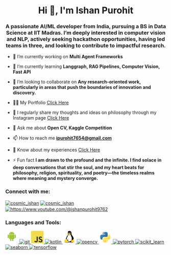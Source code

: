 <h1 align="center">Hi 👋, I'm Ishan Purohit</h1>
<h3 align="center">A passionate AI/ML developer from India, pursuing a BS in Data Science at IIT Madras. I’m deeply interested in computer vision and NLP, actively seeking hackathon opportunities, having led teams in three, and looking to contribute to impactful research.</h3>

- 🔭 I’m currently working on **Multi Agent Frameworks**

- 🌱 I’m currently learning **Langgraph, RAG Pipelines, Computer Vision, Fast API**

- 👯 I’m looking to collaborate on **Any research-oriented work, particularly in areas that push the boundaries of innovation and discovery.**

- 👨‍💻 My Portfolio [Click Here](https://cosmicishan.github.io/portfolio/)

- 📝 I regularly share my thoughts and ideas on philosophy through my Instagram page [Click Here](https://www.instagram.com/cosmic_ishan/)

- 💬 Ask me about **Open CV, Kaggle Competition**

- 📫 How to reach me **ipurohit7654@gmail.com**

- 📄 Know about my experiences [Click Here](https://drive.google.com/file/d/1dPN6wj9UNAk05kdQS4C5c8m6PNzwuyYh/view?usp=drive_link)

- ⚡ Fun fact **I am drawn to the profound and the infinite. I find solace in deep conversations that stir the soul, and my heart beats for philosophy, religion, spirituality, and poetry—the timeless realms where meaning and mystery converge.**

<h3 align="left">Connect with me:</h3>
<p align="left">
<a href="https://twitter.com/cosmic_ishan" target="blank"><img align="center" src="https://raw.githubusercontent.com/rahuldkjain/github-profile-readme-generator/master/src/images/icons/Social/twitter.svg" alt="cosmic_ishan" height="30" width="40" /></a>
<a href="https://instagram.com/cosmic_ishan" target="blank"><img align="center" src="https://raw.githubusercontent.com/rahuldkjain/github-profile-readme-generator/master/src/images/icons/Social/instagram.svg" alt="cosmic_ishan" height="30" width="40" /></a>
<a href="https://www.youtube.com/c/https://www.youtube.com/@ishanpurohit9762" target="blank"><img align="center" src="https://raw.githubusercontent.com/rahuldkjain/github-profile-readme-generator/master/src/images/icons/Social/youtube.svg" alt="https://www.youtube.com/@ishanpurohit9762" height="30" width="40" /></a>
</p>

<h3 align="left">Languages and Tools:</h3>
<p align="left"> <a href="https://developer.android.com" target="_blank" rel="noreferrer"> <img src="https://raw.githubusercontent.com/devicons/devicon/master/icons/android/android-original-wordmark.svg" alt="android" width="40" height="40"/> </a> <a href="https://git-scm.com/" target="_blank" rel="noreferrer"> <img src="https://www.vectorlogo.zone/logos/git-scm/git-scm-icon.svg" alt="git" width="40" height="40"/> </a> <a href="https://developer.mozilla.org/en-US/docs/Web/JavaScript" target="_blank" rel="noreferrer"> <img src="https://raw.githubusercontent.com/devicons/devicon/master/icons/javascript/javascript-original.svg" alt="javascript" width="40" height="40"/> </a> <a href="https://kotlinlang.org" target="_blank" rel="noreferrer"> <img src="https://www.vectorlogo.zone/logos/kotlinlang/kotlinlang-icon.svg" alt="kotlin" width="40" height="40"/> </a> <a href="https://www.linux.org/" target="_blank" rel="noreferrer"> <img src="https://raw.githubusercontent.com/devicons/devicon/master/icons/linux/linux-original.svg" alt="linux" width="40" height="40"/> </a> <a href="https://opencv.org/" target="_blank" rel="noreferrer"> <img src="https://www.vectorlogo.zone/logos/opencv/opencv-icon.svg" alt="opencv" width="40" height="40"/> </a> <a href="https://www.python.org" target="_blank" rel="noreferrer"> <img src="https://raw.githubusercontent.com/devicons/devicon/master/icons/python/python-original.svg" alt="python" width="40" height="40"/> </a> <a href="https://pytorch.org/" target="_blank" rel="noreferrer"> <img src="https://www.vectorlogo.zone/logos/pytorch/pytorch-icon.svg" alt="pytorch" width="40" height="40"/> </a> <a href="https://scikit-learn.org/" target="_blank" rel="noreferrer"> <img src="https://upload.wikimedia.org/wikipedia/commons/0/05/Scikit_learn_logo_small.svg" alt="scikit_learn" width="40" height="40"/> </a> <a href="https://seaborn.pydata.org/" target="_blank" rel="noreferrer"> <img src="https://seaborn.pydata.org/_images/logo-mark-lightbg.svg" alt="seaborn" width="40" height="40"/> </a> <a href="https://www.tensorflow.org" target="_blank" rel="noreferrer"> <img src="https://www.vectorlogo.zone/logos/tensorflow/tensorflow-icon.svg" alt="tensorflow" width="40" height="40"/> </a> </p>




<!--
**cosmicishan/cosmicishan** is a ✨ _special_ ✨ repository because its `README.md` (this file) appears on your GitHub profile.

Here are some ideas to get you started:

- 🔭 I’m currently working on ...
- 🌱 I’m currently learning ...
- 👯 I’m looking to collaborate on ...
- 🤔 I’m looking for help with ...
- 💬 Ask me about ...
- 📫 How to reach me: ...
- 😄 Pronouns: ...
- ⚡ Fun fact: ...
-->
